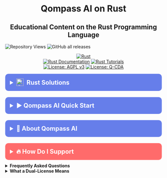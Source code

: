 <!--------------- /qompassai/rust/README.md -------------->
<!--------------------Qompass AI Rust -------------------->
<!-- Copyright (C) 2025 Qompass AI, All rights reserved -->
<!-- ----------------------------------------------------->

<h1 align="center">Qompass AI on Rust</h1>

<h2 align="center">Educational Content on the Rust Programming Language</h2>

![Repository Views](https://komarev.com/ghpvc/?username=qompassai-rust)
![GitHub all releases](https://img.shields.io/github/downloads/qompassai/rust/total?style=flat-square)

<p align="center">
  <a href="https://www.rust-lang.org/"><img src="https://img.shields.io/badge/Rust-000000?style=for-the-badge&logo=rust&logoColor=white" alt="Rust"></a>
  <br>
  <a href="https://doc.rust-lang.org/book/"><img src="https://img.shields.io/badge/Rust-Documentation-blue?style=flat-square" alt="Rust Documentation"></a>
  <a href="https://github.com/topics/rust-tutorial"><img src="https://img.shields.io/badge/Rust-Tutorials-green?style=flat-square" alt="Rust Tutorials"></a>
  <br>
  <a href="https://www.gnu.org/licenses/agpl-3.0"><img src="https://img.shields.io/badge/License-AGPL%20v3-blue.svg" alt="License: AGPL v3"></a>
  <a href="./LICENSE-QCDA"><img src="https://img.shields.io/badge/license-Q--CDA-lightgrey.svg" alt="License: Q-CDA"></a>
</p>

<details>
  <summary style="font-size: 1.4em; font-weight: bold; padding: 15px; background: #667eea; color: white; border-radius: 10px; cursor: pointer; margin: 10px 0;">
    <strong>
      <img src="https://raw.githubusercontent.com/phaedrus/Qompass/main/SVG/assets/icons/rust.svg" alt="Qompass AI Rust" style="height: 1.2em; vertical-align: -0.2em; margin-right: 0.25em;" />
      Rust Solutions
    </strong>
  </summary>
  <div style="background: #f8f9fa; padding: 15px; border-radius: 5px; margin-top: 10px; font-family: monospace;">

* [Qompass.AI](https://github.com/qompassai/qai)
* [Qompass Bunker](https://github.com/qompassai/bunker)
* [Qompass Hold](https://github.com/qompassai/qompass-hold)
* [Qompass QXet](https://github.com/qompassai/qxet)
* [Qompass on Tauri](https://github.com/qompassai/tauri)
* [Qompass Volta](https://github.com/qompassai/volta)
* [Qompass Vongola](https://github.com/qompassai/vongola)

  </div>

</details>

<details>
  <summary style="font-size: 1.4em; font-weight: bold; padding: 15px; background: #667eea; color: white; border-radius: 10px; cursor: pointer; margin: 10px 0;">
    <strong>▶️ Qompass AI Quick Start</strong>
  </summary>
  <div style="background: #f8f9fa; padding: 15px; border-radius: 5px; margin-top: 10px; font-family: monospace;">

```sh
curl -fSsL https://raw.githubusercontent.com/qompassai/rust/main/scripts/quickstart.sh | sh
```
  </div>
  <blockquote style="font-size: 1.2em; line-height: 1.8; padding: 25px; background: #f8f9fa; border-left: 6px solid #667eea; border-radius: 8px; margin: 15px 0; box-shadow: 0 2px 8px rgba(0,0,0,0.1);">
    <details>
      <summary style="font-size: 1em; font-weight: bold; padding: 10px; background: #e9ecef; color: #333; border-radius: 5px; cursor: pointer; margin: 10px 0;">
        <strong>📄 We STRONGLY advise you read the script BEFORE running it 😉</strong>
      </summary>
      <pre style="background: #fff; padding: 15px; border-radius: 5px; border: 1px solid #ddd; overflow-x: auto;">
#!/bin/sh
# /qompassai/rust/scripts/quickstart.sh
# Qompass AI Rust Quick Start
# Copyright (C) 2025 Qompass AI, All rights reserved
####################################################
set -eu
IFS=' 
	'
LOCAL_PREFIX="$HOME/.local"
BIN_DIR="$LOCAL_PREFIX/bin"
CONFIG_DIR="$HOME/.config/rust"
DATA_DIR="$HOME/.local/sharerust"
mkdir -p "$BIN_DIR" "$CONFIG_DIR" "$DATA_DIR"
case ":$PATH:" in
*":$BIN_DIR:"*) ;;
*) PATH="$BIN_DIR:$PATH" ;;
esac
export PATH
NEEDED_TOOLS="git curl tar make clang bash"
MISSING=""
for tool in $NEEDED_TOOLS; do
  if ! command -v "$tool" >/dev/null 2>&1; then
    if [ -x "/usr/bin/$tool" ]; then
      ln -sf "/usr/bin/$tool" "$BIN_DIR/$tool"
      echo " → Added symlink for $tool in $BIN_DIR (not originally in PATH)"
    else
      MISSING="$MISSING $tool"
    fi
  fi
done
if [ -n "$MISSING" ]; then
  echo "⚠ Warning: The following tools are missing (not installed or not symlinkable):$MISSING"
  echo "Please install them manually with your package manager to continue."
  exit 1
fi
cat <<EOF >"/tmp/rust_menu.$USER"
1	Rust Stable (x86_64/Linux)	stable-x86_64-unknown-linux-gnu
2	Rust Nightly (x86_64/Linux)	nightly-x86_64-unknown-linux-gnu
3	Rust Stable (aarch64/Linux)	stable-aarch64-unknown-linux-gnu
4	Rust Stable for Mac (x86_64/macos)	stable-aarch64-apple-darwin
5	Rust Nightly for Mac (aarch64/macos)	nightly-aarch64-apple-darwin
q	Quit
a	All (Advanced)
EOF
printf '╭────────────────────────────────────────────╮\n'
printf '│    Qompass AI · Rust Quick‑Start           │\n'
printf '╰────────────────────────────────────────────╯\n'
printf '    © 2025 Qompass AI. All rights reserved   \n\n'
awk -F '\t' 'NF==3 {printf " %s) %s\n", $1, $2}' "/tmp/rust_menu.$USER"
printf ' a) all   (Advanced)\n'
printf ' q) quit\n\n'
printf "Choose toolchains to install [1]: "
read -r choice
[ -z "$choice" ] && choice="a"
[ "$choice" = "q" ] && exit 0
VERSIONS=""
if [ "$choice" = "a" ]; then
  VERSIONS=$(awk -F '\t' 'NF==3 {print $3}' "/tmp/rust_menu.$USER")
else
  for sel in $choice; do
    SELVER=$(awk -F '\t' -v k="$sel" '$1 == k {print $3}' "/tmp/rust_menu.$USER")
    if [ -z "$SELVER" ]; then
      echo "Unknown option: $sel"
      rm -f "/tmp/rust_menu.$USER"
      exit 1
    fi
    VERSIONS="$VERSIONS $SELVER"
  done
fi
OS="unknown"
case "$(uname -s)" in
Linux*) OS="linux" ;;
Darwin*) OS="macos" ;;
CYGWIN* | MINGW* | MSYS*) OS="windows" ;;
esac
echo "==> Detected OS: $OS"
add_path_to_shell_rc() {
  rcfile=$1
  line="export PATH=\"$BIN_DIR:\$PATH\""
  if [ -f "$rcfile" ]; then
    if ! grep -Fxq "$line" "$rcfile"; then
      printf '\n# Added by Qompass AI Rust quickstart script\n%s\n' "$line" >>"$rcfile"
      echo " → Added PATH export to $rcfile"
    fi
  fi
}
if ! command -v rustup >/dev/null 2>&1; then
  echo "⚠ rustup not found. Installing rustup for $OS ..."
  case "$OS" in
  linux | macos)
    curl --proto '=https' --tlsv1.2 -sSf https://sh.rustup.rs | sh -s -- -y
    PATH="$HOME/.cargo/bin:$PATH"
    export PATH
    add_path_to_shell_rc "$HOME/.bashrc"
    add_path_to_shell_rc "$HOME/.zshrc"
    add_path_to_shell_rc "$HOME/.profile"
    ;;
  windows)
    echo "❌ Automated rustup installation is not supported on Windows by this script."
    echo "➡ Please install it manually via https://rustup.rs/"
    rm -f "/tmp/rust_menu.$USER"
    exit 1
    ;;
  *)
    echo "❌ Unknown OS. Cannot install rustup."
    rm -f "/tmp/rust_menu.$USER"
    exit 1
    ;;
  esac
else
  echo "✅ rustup found"
fi
COMPONENTS="cargo clippy rustfmt rust-src rust-docs rustc rust-analyzer llvm-tools-preview"
TARGETS="x86_64-unknown-linux-musl x86_64-unknown-linux-gnu aarch64-unknown-linux-gnu aarch64-apple-darwin wasm32-wasi riscv64gc-unknown-linux-gnu aarch64-unknown-linux-rocm"
CARGO_TOOLS="bacon bacon-ls bat cargo2nix crane cargo-zigbuild cross cargo-debugger cargo-lipo cargo-apk cargo-godot cargo-ndk maturin cargo-leptos cxxbridge-cmd flamegraph cargo-bloat cargo-udeps cargo-sweep nixpkgs-fmt"
echo "==> Installing Rust toolchains..."
for t in $VERSIONS; do
  echo " ▪ Installing $t"
  rustup toolchain install "$t"
  echo "   Adding components to $t"
  for c in $COMPONENTS; do
    rustup component add "$c" --toolchain "$t" 2>/dev/null || true
  done
done
echo "==> Adding cross-compilation targets..."
for t in $VERSIONS; do
  echo " ▪ Processing targets for $t"
  for tgt in $TARGETS; do
    rustup target add "$tgt" --toolchain "$t" 2>/dev/null || true
  done
done
echo "==> Installing popular cargo tools..."
for tool in $CARGO_TOOLS; do
  echo " ▪ Installing $tool"
  cargo install "$tool" --locked --force 2>/dev/null || true
done
if ! command -v zig >/dev/null 2>&1; then
  cargo install zig --locked --force 2>/dev/null || true
fi
echo "✅ Rust cross-compilation environment setup complete!"
echo "→ Please restart your terminal or run 'export PATH=\"$BIN_DIR:\$PATH\"' to update your PATH."
rm -f "/tmp/rust_menu.$USER"
exit 0 
</pre> </details> <p>Or, <a href="https://github.com/qompassai/rust/blob/main/scripts/quickstart.sh" target="_blank">View the quickstart script</a>.</p>

  </blockquote>
</details>

</blockquote>
</details>

<details>
<summary style="font-size: 1.4em; font-weight: bold; padding: 15px; background: #667eea; color: white; border-radius: 10px; cursor: pointer; margin: 10px 0;"><strong>🧭 About Qompass AI</strong></summary>
<blockquote style="font-size: 1.2em; line-height: 1.8; padding: 25px; background: #f8f9fa; border-left: 6px solid #667eea; border-radius: 8px; margin: 15px 0; box-shadow: 0 2px 8px rgba(0,0,0,0.1);">

<div align="center">
  <p>Matthew A. Porter<br>
  Former Intelligence Officer<br>
  Educator & Learner<br>
  DeepTech Founder & CEO</p>
</div>

<h3>Publications</h3>
  <p>
    <a href="https://orcid.org/0000-0002-0302-4812">
      <img src="https://img.shields.io/badge/ORCID-0000--0002--0302--4812-green?style=flat-square&logo=orcid" alt="ORCID">
    </a>
    <a href="https://www.researchgate.net/profile/Matt-Porter-7">
      <img src="https://img.shields.io/badge/ResearchGate-Open--Research-blue?style=flat-square&logo=researchgate" alt="ResearchGate">
    </a>
    <a href="https://zenodo.org/communities/qompassai">
      <img src="https://img.shields.io/badge/Zenodo-Publications-blue?style=flat-square&logo=zenodo" alt="Zenodo">
    </a>
  </p>

<h3>Developer Programs</h3>

[![NVIDIA Developer](https://img.shields.io/badge/NVIDIA-Developer_Program-76B900?style=for-the-badge\&logo=nvidia\&logoColor=white)](https://developer.nvidia.com/)
[![Meta Developer](https://img.shields.io/badge/Meta-Developer_Program-0668E1?style=for-the-badge\&logo=meta\&logoColor=white)](https://developers.facebook.com/)
[![HackerOne](https://img.shields.io/badge/-HackerOne-%23494649?style=for-the-badge\&logo=hackerone\&logoColor=white)](https://hackerone.com/phaedrusflow)
[![HuggingFace](https://img.shields.io/badge/HuggingFace-qompass-yellow?style=flat-square\&logo=huggingface)](https://huggingface.co/qompass)
[![Epic Games Developer](https://img.shields.io/badge/Epic_Games-Developer_Program-313131?style=for-the-badge\&logo=epic-games\&logoColor=white)](https://dev.epicgames.com/)

<h3>Professional Profiles</h3>
  <p>
    <a href="https://www.linkedin.com/in/matt-a-porter-103535224/">
      <img src="https://img.shields.io/badge/LinkedIn-Matt--Porter-blue?style=flat-square&logo=linkedin" alt="Personal LinkedIn">
    </a>
    <a href="https://www.linkedin.com/company/95058568/">
      <img src="https://img.shields.io/badge/LinkedIn-Qompass--AI-blue?style=flat-square&logo=linkedin" alt="Startup LinkedIn">
    </a>
  </p>

<h3>Social Media</h3>
  <p>
    <a href="https://twitter.com/PhaedrusFlow">
      <img src="https://img.shields.io/badge/Twitter-@PhaedrusFlow-blue?style=flat-square&logo=twitter" alt="X/Twitter">
    </a>
    <a href="https://www.instagram.com/phaedrusflow">
      <img src="https://img.shields.io/badge/Instagram-phaedrusflow-purple?style=flat-square&logo=instagram" alt="Instagram">
    </a>
    <a href="https://www.youtube.com/@qompassai">
      <img src="https://img.shields.io/badge/YouTube-QompassAI-red?style=flat-square&logo=youtube" alt="Qompass AI YouTube">
    </a>
  </p>

</blockquote>
</details>

<details>
<summary style="font-size: 1.4em; font-weight: bold; padding: 15px; background: #ff6b6b; color: white; border-radius: 10px; cursor: pointer; margin: 10px 0;"><strong>🔥 How Do I Support</strong></summary>
<blockquote style="font-size: 1.2em; line-height: 1.8; padding: 25px; background: #fff5f5; border-left: 6px solid #ff6b6b; border-radius: 8px; margin: 15px 0; box-shadow: 0 2px 8px rgba(0,0,0,0.1);">

<div align="center">

<table>
<tr>
<th align="center">🏛️ Qompass AI Pre-Seed Funding 2023-2025</th>
<th align="center">🏆 Amount</th>
<th align="center">📅 Date</th>
</tr>
<tr>
<td><a href="https://github.com/qompassai/r4r" title="RJOS/Zimmer Biomet Research Grant Repository">RJOS/Zimmer Biomet Research Grant</a></td>
<td align="center">$30,000</td>
<td align="center">March 2024</td>
</tr>
<tr>
<td><a href="https://github.com/qompassai/PathFinders" title="GitHub Repository">Pathfinders Intern Program</a><br>
<small><a href="https://www.linkedin.com/posts/evergreenbio_bioscience-internships-workforcedevelopment-activity-7253166461416812544-uWUM/" target="_blank">View on LinkedIn</a></small></td>
<td align="center">$2,000</td>
<td align="center">October 2024</td>
</tr>
</table>

<br>
<h4>🤝 How To Support Our Mission</h4>

[![GitHub Sponsors](https://img.shields.io/badge/GitHub-Sponsor-EA4AAA?style=for-the-badge\&logo=github-sponsors\&logoColor=white)](https://github.com/sponsors/phaedrusflow)
[![Patreon](https://img.shields.io/badge/Patreon-Support-F96854?style=for-the-badge\&logo=patreon\&logoColor=white)](https://patreon.com/qompassai)
[![Liberapay](https://img.shields.io/badge/Liberapay-Donate-F6C915?style=for-the-badge\&logo=liberapay\&logoColor=black)](https://liberapay.com/qompassai)
[![Open Collective](https://img.shields.io/badge/Open%20Collective-Support-7FADF2?style=for-the-badge\&logo=opencollective\&logoColor=white)](https://opencollective.com/qompassai)
[![Buy Me A Coffee](https://img.shields.io/badge/Buy%20Me%20A%20Coffee-Support-FFDD00?style=for-the-badge\&logo=buy-me-a-coffee\&logoColor=black)](https://www.buymeacoffee.com/phaedrusflow)

<details markdown="1">
<summary><strong>🔐 Cryptocurrency Donations</strong></summary>

**Monero (XMR):**

<div align="center">
  <img src="https://www.github.com/qompassai/svg/assets/monero-qr.svg" alt="Monero QR Code" width="180">
</div>

<div style="margin: 10px 0;">
    <code>42HGspSFJQ4MjM5ZusAiKZj9JZWhfNgVraKb1eGCsHoC6QJqpo2ERCBZDhhKfByVjECernQ6KeZwFcnq8hVwTTnD8v4PzyH</code>
  </div>

<button onclick="navigator.clipboard.writeText('42HGspSFJQ4MjM5ZusAiKZj9JZWhfNgVraKb1eGCsHoC6QJqpo2ERCBZDhhKfByVjECernQ6KeZwFcnq8hVwTTnD8v4PzyH')" style="padding: 6px 12px; background: #FF6600; color: white; border: none; border-radius: 4px; cursor: pointer;">
    📋 Copy Address
  </button>
<p><i>Funding helps us continue our research at the intersection of AI, healthcare, and education</i></p>

</blockquote>
</details>
</details>

<details id="FAQ">
  <summary><strong>Frequently Asked Questions</strong></summary>

### Q: How do you mitigate against bias?

**TLDR - we do math to make AI ethically useful**

### A: We delineate between mathematical bias (MB) - a fundamental parameter in neural network equations - and algorithmic/social bias (ASB). While MB is optimized during model training through backpropagation, ASB requires careful consideration of data sources, model architecture, and deployment strategies. We implement attention mechanisms for improved input processing and use legal open-source data and secure web-search APIs to help mitigate ASB.

[AAMC AI Guidelines | One way to align AI against ASB](https://www.aamc.org/about-us/mission-areas/medical-education/principles-ai-use)

### AI Math at a glance

## Forward Propagation Algorithm

$$
y = w\_1x\_1 + w\_2x\_2 + ... + w\_nx\_n + b
$$

Where:

* $y$ represents the model output
* $(x\_1, x\_2, ..., x\_n)$ are input features
* $(w\_1, w\_2, ..., w\_n)$ are feature weights
* $b$ is the bias term

### Neural Network Activation

For neural networks, the bias term is incorporated before activation:

$$
z = \sum\_{i=1}^{n} w\_ix\_i + b
$$
$$
a = \sigma(z)
$$

Where:

* $z$ is the weighted sum plus bias
* $a$ is the activation output
* $\sigma$ is the activation function

### Attention Mechanism- aka what makes the Transformer (The "T" in ChatGPT) powerful

* [Attention High level overview video](https://www.youtube.com/watch?v=fjJOgb-E41w)

* [Attention Is All You Need Arxiv Paper](https://arxiv.org/abs/1706.03762)

The Attention mechanism equation is:

$$
\text{Attention}(Q, K, V) = \text{softmax}\left( \frac{QK^T}{\sqrt{d\_k}} \right) V
$$

Where:

* $Q$ represents the Query matrix
* $K$ represents the Key matrix
* $V$ represents the Value matrix
* $d\_k$ is the dimension of the key vectors
* $\text{softmax}(\cdot)$ normalizes scores to sum to 1

### Q: Do I have to buy a Linux computer to use this? I don't have time for that!

### A: No. You can run Linux and/or the tools we share alongside your existing operating system:

* Windows users can use Windows Subsystem for Linux [WSL](https://learn.microsoft.com/en-us/windows/wsl/install)
* Mac users can use [Homebrew](https://brew.sh/)
* The code-base instructions were developed with both beginners and advanced users in mind.

### Q: Do you have to get a masters in AI?

### A: Not if you don't want to. To get competent enough to get past ChatGPT dependence at least, you just need a computer and a beginning's mindset. Huggingface is a good place to start.

* [Huggingface](https://docs.google.com/presentation/d/1IkzESdOwdmwvPxIELYJi8--K3EZ98_cL6c5ZcLKSyVg/edit#slide=id.p)

### Q: What makes a "small" AI model?

### A: AI models ~=10 billion(10B) parameters and below. For comparison, OpenAI's GPT4o contains approximately 200B parameters.

</details>

<details id="Dual-License Notice">
  <summary><strong>What a Dual-License Means</strong></summary>

### Protection for Vulnerable Populations

The dual licensing aims to address the cybersecurity gap that disproportionately affects underserved populations. As highlighted by recent attacks<sup><a href="#ref1">\[1]</a></sup>, low-income residents, seniors, and foreign language speakers face higher-than-average risks of being victims of cyberattacks. By offering both open-source and commercial licensing options, we encourage the development of cybersecurity solutions that can reach these vulnerable groups while also enabling sustainable development and support.

### Preventing Malicious Use

The AGPL-3.0 license ensures that any modifications to the software remain open source, preventing bad actors from creating closed-source variants that could be used for exploitation. This is especially crucial given the rising threats to vulnerable communities, including children in educational settings. The attack on Minneapolis Public Schools, which resulted in the leak of 300,000 files and a $1 million ransom demand, highlights the importance of transparency and security<sup><a href="#ref8">\[8]</a></sup>.

### Addressing Cybersecurity in Critical Sectors

The commercial license option allows for tailored solutions in critical sectors such as healthcare, which has seen significant impacts from cyberattacks. For example, the recent Change Healthcare attack<sup><a href="#ref4">\[4]</a></sup> affected millions of Americans and caused widespread disruption for hospitals and other providers. In January 2025, CISA<sup><a href="#ref2">\[2]</a></sup> and FDA<sup><a href="#ref3">\[3]</a></sup> jointly warned of critical backdoor vulnerabilities in Contec CMS8000 patient monitors, revealing how medical devices could be compromised for unauthorized remote access and patient data manipulation.

### Supporting Cybersecurity Awareness

The dual licensing model supports initiatives like the Cybersecurity and Infrastructure Security Agency (CISA) efforts to improve cybersecurity awareness<sup><a href="#ref7">\[7]</a></sup> in "target rich" sectors, including K-12 education<sup><a href="#ref5">\[5]</a></sup>. By allowing both open-source and commercial use, we aim to facilitate the development of tools that support these critical awareness and protection efforts.

### Bridging the Digital Divide

The unfortunate reality is that too many individuals and organizations have gone into a frenzy in every facet of our daily lives<sup><a href="#ref6">\[6]</a></sup>. These unfortunate folks identify themselves with their talk of "10X" returns and building towards Artificial General Intelligence aka "AGI" while offering GPT wrappers. Our dual licensing approach aims to acknowledge this deeply concerning predatory paradigm with clear eyes while still operating to bring the best parts of the open-source community with our services and solutions.

### Recent Cybersecurity Attacks

Recent attacks underscore the importance of robust cybersecurity measures:

* The Change Healthcare cyberattack in February 2024 affected millions of Americans and caused significant disruption to healthcare providers.
* The White House and Congress jointly designated October 2024 as Cybersecurity Awareness Month. This designation comes with over 100 actions that align the Federal government and public/private sector partners are taking to help every man, woman, and child to safely navigate the age of AI.

By offering both open source and commercial licensing options, we strive to create a balance that promotes innovation and accessibility. We address the complex cybersecurity challenges faced by vulnerable populations and critical infrastructure sectors as the foundation of our solutions, not an afterthought.

### References

<div id="footnotes">
<p id="ref1"><strong>[1]</strong> <a href="https://www.whitehouse.gov/briefing-room/statements-releases/2024/10/02/international-counter-ransomware-initiative-2024-joint-statement/">International Counter Ransomware Initiative 2024 Joint Statement</a></p>

<p id="ref2"><strong>[2]</strong> <a href="https://www.cisa.gov/sites/default/files/2025-01/fact-sheet-contec-cms8000-contains-a-backdoor-508c.pdf">Contec CMS8000 Contains a Backdoor</a></p>

<p id="ref3"><strong>[3]</strong> <a href="https://www.aha.org/news/headline/2025-01-31-cisa-fda-warn-vulnerabilities-contec-patient-monitors">CISA, FDA warn of vulnerabilities in Contec patient monitors</a></p>

<p id="ref4"><strong>[4]</strong> <a href="https://www.chiefhealthcareexecutive.com/view/the-top-10-health-data-breaches-of-the-first-half-of-2024">The Top 10 Health Data Breaches of the First Half of 2024</a></p>

<p id="ref5"><strong>[5]</strong> <a href="https://www.cisa.gov/K12Cybersecurity">CISA's K-12 Cybersecurity Initiatives</a></p>

<p id="ref6"><strong>[6]</strong> <a href="https://www.ftc.gov/business-guidance/blog/2024/09/operation-ai-comply-continuing-crackdown-overpromises-ai-related-lies">Federal Trade Commission Operation AI Comply: continuing the crackdown on overpromises and AI-related lies</a></p>

<p id="ref7"><strong>[7]</strong> <a href="https://www.whitehouse.gov/briefing-room/presidential-actions/2024/09/30/a-proclamation-on-cybersecurity-awareness-month-2024/">A Proclamation on Cybersecurity Awareness Month, 2024</a></p>

<p id="ref8"><strong>[8]</strong> <a href="https://therecord.media/minneapolis-schools-say-data-breach-affected-100000/">Minneapolis school district says data breach affected more than 100,000 people</a></p>
</div>
</details>
